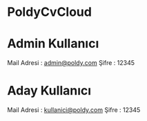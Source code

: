 # PoldyCvCloud

# Admin Kullanıcı
  Mail Adresi : admin@poldy.com
  Şifre : 12345
# Aday Kullanıcı
  Mail Adresi : kullanici@poldy.com
  Şifre : 12345
